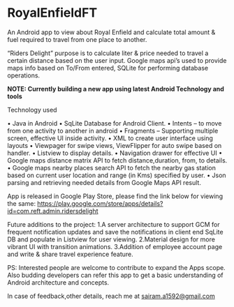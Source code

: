 # RoyalEnfieldFT

An Android app to view about Royal Enfield and calculate total amount &amp; fuel required to travel from one place to another.

“Riders Delight” purpose is to calculate liter & price needed to travel a certain distance based on the user input. 
Google maps api’s used to provide maps info based on To/From entered, SQLite for performing database operations.

**NOTE: Currently building a new app using latest Android Technology and tools**
         
Technology used

•	Java in Android
•	SqLite Database for Android Client.
•	Intents – to move from one activity to another in android
•	Fragments – Supporting multiple screen, effective UI inside activity. 
•	XML to create user interface using layouts
•	Viewpager for swipe views, ViewFlipper for auto swipe based on handler.
•	Listview to display details.
•	Navigation drawer for effective UI
•	Google maps distance matrix API to fetch distance,duration, from, to details.
•	Google maps nearby places search API to fetch the nearby gas station based on current user location and range (in Kms) specified by user.
•	Json parsing and retrieving needed details from Google Maps API result. 

App is released in Google Play Store, please find the link below for viewing the same:
 https://play.google.com/store/apps/details?id=com.reft.admin.ridersdelight

Future additions to the project: 
1.A server architecture to support GCM for frequent notification updates and save the notifications in client end SqLite DB and populate in Listview for user viewing.
2.Material design for more vibrant UI with transition animations.
3.Addition of employee account page and write & share travel experience feature.

PS: Interested people are welcome to contribute to expand the Apps scope.
Also budding developers can refer this app to get a basic understanding of Android architecture and concepts.



In case of feedback,other details, reach me at sairam.a1592@gmail.com
